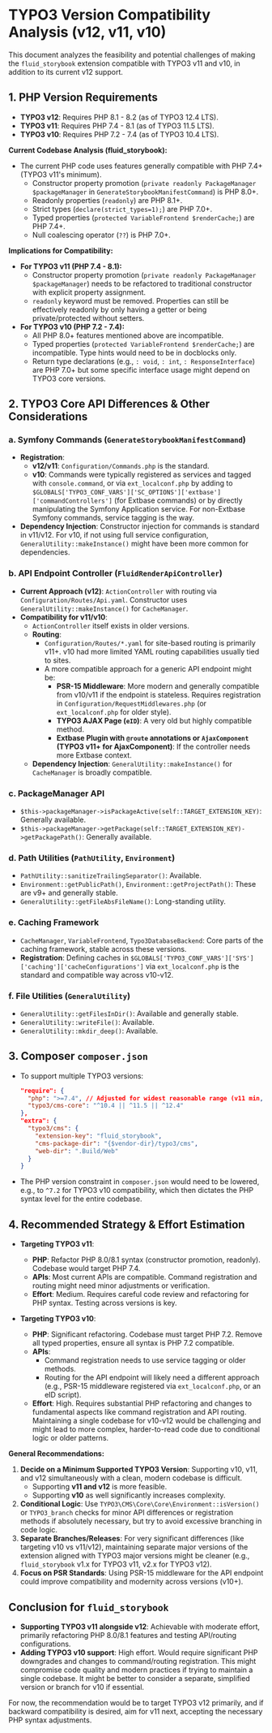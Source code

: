 # TYPO3 Version Compatibility Analysis (v12, v11, v10)

This document analyzes the feasibility and potential challenges of making the `fluid_storybook` extension compatible with TYPO3 v11 and v10, in addition to its current v12 support.

## 1. PHP Version Requirements

-   **TYPO3 v12**: Requires PHP 8.1 - 8.2 (as of TYPO3 12.4 LTS).
-   **TYPO3 v11**: Requires PHP 7.4 - 8.1 (as of TYPO3 11.5 LTS).
-   **TYPO3 v10**: Requires PHP 7.2 - 7.4 (as of TYPO3 10.4 LTS).

**Current Codebase Analysis (fluid_storybook):**
-   The current PHP code uses features generally compatible with PHP 7.4+ (TYPO3 v11's minimum).
    -   Constructor property promotion (`private readonly PackageManager $packageManager` in `GenerateStorybookManifestCommand`) is PHP 8.0+.
    -   Readonly properties (`readonly`) are PHP 8.1+.
    -   Strict types (`declare(strict_types=1);`) are PHP 7.0+.
    -   Typed properties (`protected VariableFrontend $renderCache;`) are PHP 7.4+.
    -   Null coalescing operator (`??`) is PHP 7.0+.

**Implications for Compatibility:**
-   **For TYPO3 v11 (PHP 7.4 - 8.1):**
    -   Constructor property promotion (`private readonly PackageManager $packageManager`) needs to be refactored to traditional constructor with explicit property assignment.
    -   `readonly` keyword must be removed. Properties can still be effectively readonly by only having a getter or being private/protected without setters.
-   **For TYPO3 v10 (PHP 7.2 - 7.4):**
    -   All PHP 8.0+ features mentioned above are incompatible.
    -   Typed properties (`protected VariableFrontend $renderCache;`) are incompatible. Type hints would need to be in docblocks only.
    -   Return type declarations (e.g., `: void`, `: int`, `: ResponseInterface`) are PHP 7.0+ but some specific interface usage might depend on TYPO3 core versions.

## 2. TYPO3 Core API Differences & Other Considerations

### a. Symfony Commands (`GenerateStorybookManifestCommand`)
-   **Registration**:
    -   **v12/v11**: `Configuration/Commands.php` is the standard.
    -   **v10**: Commands were typically registered as services and tagged with `console.command`, or via `ext_localconf.php` by adding to `$GLOBALS['TYPO3_CONF_VARS']['SC_OPTIONS']['extbase']['commandControllers']` (for Extbase commands) or by directly manipulating the Symfony Application service. For non-Extbase Symfony commands, service tagging is the way.
-   **Dependency Injection**: Constructor injection for commands is standard in v11/v12. For v10, if not using full service configuration, `GeneralUtility::makeInstance()` might have been more common for dependencies.

### b. API Endpoint Controller (`FluidRenderApiController`)
-   **Current Approach (v12)**: `ActionController` with routing via `Configuration/Routes/Api.yaml`. Constructor uses `GeneralUtility::makeInstance()` for `CacheManager`.
-   **Compatibility for v11/v10**:
    -   `ActionController` itself exists in older versions.
    -   **Routing**:
        -   `Configuration/Routes/*.yaml` for site-based routing is primarily v11+. v10 had more limited YAML routing capabilities usually tied to sites.
        -   A more compatible approach for a generic API endpoint might be:
            -   **PSR-15 Middleware**: More modern and generally compatible from v10/v11 if the endpoint is stateless. Requires registration in `Configuration/RequestMiddlewares.php` (or `ext_localconf.php` for older style).
            -   **TYPO3 AJAX Page (`eID`)**: A very old but highly compatible method.
            -   **Extbase Plugin with `@route` annotations or `AjaxComponent` (TYPO3 v11+ for AjaxComponent)**: If the controller needs more Extbase context.
    -   **Dependency Injection**: `GeneralUtility::makeInstance()` for `CacheManager` is broadly compatible.

### c. PackageManager API
-   `$this->packageManager->isPackageActive(self::TARGET_EXTENSION_KEY)`: Generally available.
-   `$this->packageManager->getPackage(self::TARGET_EXTENSION_KEY)->getPackagePath()`: Generally available.

### d. Path Utilities (`PathUtility`, `Environment`)
-   `PathUtility::sanitizeTrailingSeparator()`: Available.
-   `Environment::getPublicPath()`, `Environment::getProjectPath()`: These are v9+ and generally stable.
-   `GeneralUtility::getFileAbsFileName()`: Long-standing utility.

### e. Caching Framework
-   `CacheManager`, `VariableFrontend`, `Typo3DatabaseBackend`: Core parts of the caching framework, stable across these versions.
-   **Registration**: Defining caches in `$GLOBALS['TYPO3_CONF_VARS']['SYS']['caching']['cacheConfigurations']` via `ext_localconf.php` is the standard and compatible way across v10-v12.

### f. File Utilities (`GeneralUtility`)
-   `GeneralUtility::getFilesInDir()`: Available and generally stable.
-   `GeneralUtility::writeFile()`: Available.
-   `GeneralUtility::mkdir_deep()`: Available.

## 3. Composer `composer.json`

-   To support multiple TYPO3 versions:
    ```json
    "require": {
      "php": ">=7.4", // Adjusted for widest reasonable range (v11 min, or v10 min if going that far)
      "typo3/cms-core": "^10.4 || ^11.5 || ^12.4"
    },
    "extra": {
      "typo3/cms": {
        "extension-key": "fluid_storybook",
        "cms-package-dir": "{$vendor-dir}/typo3/cms",
        "web-dir": ".Build/Web"
      }
    }
    ```
-   The PHP version constraint in `composer.json` would need to be lowered, e.g., to `^7.2` for TYPO3 v10 compatibility, which then dictates the PHP syntax level for the entire codebase.

## 4. Recommended Strategy & Effort Estimation

-   **Targeting TYPO3 v11**:
    -   **PHP**: Refactor PHP 8.0/8.1 syntax (constructor promotion, readonly). Codebase would target PHP 7.4.
    -   **APIs**: Most current APIs are compatible. Command registration and routing might need minor adjustments or verification.
    -   **Effort**: Medium. Requires careful code review and refactoring for PHP syntax. Testing across versions is key.

-   **Targeting TYPO3 v10**:
    -   **PHP**: Significant refactoring. Codebase must target PHP 7.2. Remove all typed properties, ensure all syntax is PHP 7.2 compatible.
    -   **APIs**:
        -   Command registration needs to use service tagging or older methods.
        -   Routing for the API endpoint will likely need a different approach (e.g., PSR-15 middleware registered via `ext_localconf.php`, or an eID script).
    -   **Effort**: High. Requires substantial PHP refactoring and changes to fundamental aspects like command registration and API routing. Maintaining a single codebase for v10-v12 would be challenging and might lead to more complex, harder-to-read code due to conditional logic or older patterns.

**General Recommendations:**

1.  **Decide on a Minimum Supported TYPO3 Version**: Supporting v10, v11, and v12 simultaneously with a clean, modern codebase is difficult.
    -   Supporting **v11 and v12** is more feasible.
    -   Supporting **v10** as well significantly increases complexity.
2.  **Conditional Logic**: Use `TYPO3\CMS\Core\Core\Environment::isVersion()` or `TYPO3_branch` checks for minor API differences or registration methods if absolutely necessary, but try to avoid excessive branching in code logic.
3.  **Separate Branches/Releases**: For very significant differences (like targeting v10 vs v11/v12), maintaining separate major versions of the extension aligned with TYPO3 major versions might be cleaner (e.g., `fluid_storybook` v1.x for TYPO3 v11, v2.x for TYPO3 v12).
4.  **Focus on PSR Standards**: Using PSR-15 middleware for the API endpoint could improve compatibility and modernity across versions (v10+).

## Conclusion for `fluid_storybook`

-   **Supporting TYPO3 v11 alongside v12**: Achievable with moderate effort, primarily refactoring PHP 8.0/8.1 features and testing API/routing configurations.
-   **Adding TYPO3 v10 support**: High effort. Would require significant PHP downgrades and changes to command/routing registration. This might compromise code quality and modern practices if trying to maintain a single codebase. It might be better to consider a separate, simplified version or branch for v10 if essential.

For now, the recommendation would be to target TYPO3 v12 primarily, and if backward compatibility is desired, aim for v11 next, accepting the necessary PHP syntax adjustments.
```
